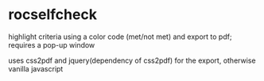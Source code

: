 # rocselfcheck

highlight criteria using a color code (met/not met) and export to pdf; requires a pop-up window

uses css2pdf and jquery(dependency of css2pdf) for the export, otherwise vanilla javascript
